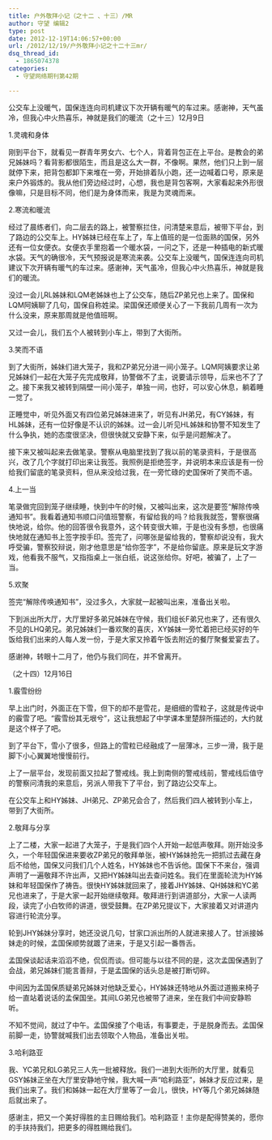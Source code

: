 ```yaml
---
title: 户外敬拜小记（之十二 、十三）/MR
author: 守望 编辑2
type: post
date: 2012-12-19T14:06:57+00:00
url: /2012/12/19/户外敬拜小记之十二十三mr/
dsq_thread_id:
  - 1865074378
categories:
  - 守望网络期刊第42期

---
```

公交车上没暖气，国保连连向司机建议下次开辆有暖气的车过来。感谢神，天气虽冷，但我心中火热喜乐，神就是我们的暖流<!--more-->（之十三）12月9日

1.灵魂和身体

刚到平台下，就看见一群青年男女六、七个人，背着背包正在上平台。是教会的弟兄姊妹吗？看背影都很陌生，而且是这么大一群，不像啊。果然，他们只上到一层就停下来，把背包都卸下来堆在一旁，开始排着队小跑，还一边喊着口号，原来是来户外锻炼的。我从他们旁边经过时，心想，我也是背包客啊，大家看起来外形很像嘛，只是目标不同，他们是为身体而来，我是为灵魂而来。

2.寒流和暖流

经过了晨练者们，向二层去的路上，被警察拦住，问清楚来意后，被带下平台，到了路边的公交车上。HY姊妹已经在车上了，车上值班的是一位面熟的国保，另外还有一位女便衣。女便衣手里抱着一个暖水袋，一问之下，还是一种插电的新式暖水袋。天气的确很冷，天气预报说是寒流来袭。公交车上没暖气，国保连连向司机建议下次开辆有暖气的车过来。感谢神，天气虽冷，但我心中火热喜乐，神就是我们的暖流。

没过一会儿RL姊妹和LQM老姊妹也上了公交车，随后ZP弟兄也上来了。国保和LQM阿姨聊了几句，国保自称姓梁。梁国保还顺便关心了一下我前几周有一次为什么没来，原来那周就是他值班啊。

又过一会儿，我们五个人被转到小车上，带到了大街所。

3.笑而不语

到了大街所，姊妹们进大笼子，我和ZP弟兄分进一间小笼子。LQM阿姨要求让弟兄姊妹们一起在大笼子先完成敬拜，协警做不了主，说要请示领导，后来也不了了之。接下来我又被转到隔壁一间小笼子，单独一间，也好，可以安心休息，躺着睡一觉了。

正睡觉中，听见外面又有四位弟兄姊妹进来了，听见有JH弟兄，有CY姊妹，有HL姊妹，还有一位好像是不认识的姊妹。过一会儿听见HL姊妹和协警不知发生了什么争执，她的态度很坚决，但很快就又安静下来，似乎是问题解决了。

接下来又被叫起来去做笔录。警察从电脑里找到了我以前的笔录资料，于是很高兴，改了几个字就打印出来让我签。我照例是拒绝签字，并说明本来应该是有一份给我们留底的笔录资料，但从来没给过我，在一旁忙碌的史国保听了笑而不语。

4.上一当

笔录做完回到笼子继续睡，快到中午的时候，又被叫出来，这次是要签“解除传唤通知书”。我看着通知书顺口问值班警察，有留给我的吗？给我我就签，警察很痛快地说，给你。他的回答很令我意外，这个转变很大嘛，于是也没有多想，也很痛快地就在通知书上签字按手印。签完了，问哪张是留给我的，警察却说没有，我大呼受骗，警察狡辩说，刚才他意思是“给你签字”，不是给你留底。原来是玩文字游戏，他看我不服气，又指指桌上一张白纸，说这张给你。好吧，被骗了，上了一当。

5.欢聚

签完“解除传唤通知书”，没过多久，大家就一起被叫出来，准备出关啦。

下到派出所大厅，大厅里好多弟兄姊妹在守候，我们组长F弟兄也来了，还有很久不见的LHQ弟兄。弟兄姊妹们一番欢聚的喜庆，XY姊妹一旁忙着把已经买好的午饭给我们出来的人每人发一份，于是大家又拎着午饭去附近的餐厅聚餐爱宴去了。

感谢神，转眼十二月了，他仍与我们同在，并不曾离开。

（之十四）12月16日

1.霰雪纷纷

早上出门时，外面正在下雪，但下的却不是雪花，是细细的雪粒子，这就是传说中的霰雪了吧。“霰雪纷其无垠兮”，这让我想起了中学课本里楚辞所描述的，大约就是这个样子了吧。

到了平台下，雪小了很多，但路上的雪粒已经融成了一层薄冰，三步一滑，我于是脚下小心翼翼地慢慢前行。

上了一层平台，发现前面又拉起了警戒线。我上到南侧的警戒线前，警戒线后值守的警察问清我的来意后，另派人带我下了平台，到了路边公交车上。

在公交车上和HY姊妹、JH弟兄、ZP弟兄会合了，然后我们四人被转到小车上，带到了大街所。

2.敬拜与分享

上了二楼，大家一起进了大笼子，于是我们四个人开始一起低声敬拜。刚开始没多久，一个年轻国保进来要收ZP弟兄的敬拜单张，被HY姊妹抢先一把抓过去藏在身后不给他，国保又问我们几个人姓名，HY姊妹也不告诉他。国保下不来台，强调声明了一遍敬拜不许出声，又把HY姊妹叫出去查问姓名。我们在里面轮流为HY姊妹和年轻国保作了祷告。很快HY姊妹就回来了，接着JHY姊妹、QH姊妹和YC弟兄也进来了，于是大家一起开始继续敬拜。敬拜进行到讲道部分，大家一人读两段，读完了小白牧师的讲道，很受鼓舞。在ZP弟兄提议下，大家接着又对讲道内容进行轮流分享。

轮到JHY姊妹分享时，她还没说几句，甘家口派出所的人就进来接人了。甘派接姊妹走的时候，孟国保顺势就踱了进来，于是又引起一番唇舌。

孟国保谈起话来滔滔不绝，侃侃而谈。但可能与以往不同的是，这次孟国保遇到了会战，弟兄姊妹们能言善辩，于是孟国保的话头总是被打断切碎。

中间因为孟国保质疑弟兄姊妹对他缺乏爱心，HY姊妹还特地从外面过道搬来椅子给一直站着说话的孟保国坐。其间LG弟兄也被带了进来，坐在我们中间安静聆听。

不知不觉间，就过了中午。孟国保接了个电话，有事要走，于是脱身而去。孟国保前脚一走，协警就喊我们出去领取个人物品，准备出关啦。

3.哈利路亚

我、YC弟兄和LG弟兄三人先一批被释放。我们一进到大街所的大厅里，就看见GSY姊妹正坐在大厅里安静地守候，我大喊一声“哈利路亚”，姊妹才反应过来，是我们出来了。我们和姊妹一起在大厅里等了一会儿，很快，HY等几个弟兄姊妹随后就出来了。

感谢主，把又一个美好得胜的主日赐给我们。哈利路亚！主你是配得赞美的，愿你的手扶持我们，把更多的得胜赐给我们。

&nbsp;